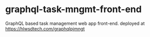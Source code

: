 # graphql-task-mngmt-front-end
GraphQL based task management web app front-end. deployed at https://hlwsdtech.com/graphqlpjmngt
